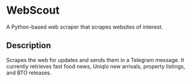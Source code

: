 # WebScout

A Python-based web scraper that scrapes websites of interest.

## Description

Scrapes the web for updates and sends them in a Telegram message. It currently retrieves fast food news, Uniqlo new arrivals, property listings, and BTO releases.
